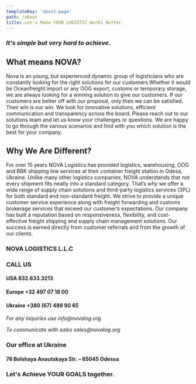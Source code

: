 ```yaml
---
templateKey: 'about-page'
path: /about
title: Let's Make YOUR LOGISTIC Works Better.
---
```

### _It's simple but very hard to achieve._
## What means NOVA?
Nova is an young, but experienced dynamic group of logisticians who are constantly looking for the right solutions for our customers. ​Whether it would be Oceanfreight import or any OOG export, customs or temporary storage, we are always looking for a winning solution to give our customers. If our customers are better off with our proposal, only then we can be satisfied. Their win is our win.
We look for innovative solutions, efficient communication and transparency across the board. Please reach out to our solutions team and let us know your challenges or questions. We are happy to go through the various scenarios and find with you which solution is the best for your company.
## Why We Are Different?
For over 15 years NOVA Logistics has provided logistics, warehousing, OOG and BBK shipping line services at their container freight station in Odesa, Ukraine.
Unlike many other logistics companies, NOVA understands that not every shipment fits neatly into a standard category.
That’s why we offer a wide range of supply chain solutions and third-party logistics services (3PL) for both standard and non-standard freight.
We strive to provide a unique customer service experience along with freight forwarding and customs brokerage services that exceed our customer’s expectations.
Our company has built a reputation based on responsiveness, flexibility, and cost-effective freight shipping and supply chain management solutions. Our success is earned directly from customer referrals and from the growth of our clients.


### NOVA LOGISTICS L.L.C
 
 
### CALL US 
#### USA 832.633.3213
#### Europe +32 497 07 18 00
#### Ukraine +380 (67) 489 90 65

_For any inquiries use info@novalog.org_

_To communicate with sales sales@novalog.org_
 
### Our office at Ukraine 
#### 76 Bolshaya Anautskaya Str. – 65045 Odessa


### Let's Achieve YOUR GOALS together.


